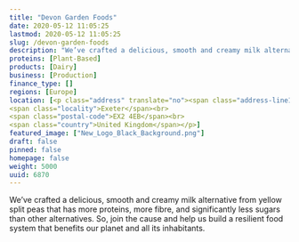 ```yaml
---
title: "Devon Garden Foods"
date: 2020-05-12 11:05:25
lastmod: 2020-05-12 11:05:25
slug: /devon-garden-foods
description: "We’ve crafted a delicious, smooth and creamy milk alternative from yellow split peas that has more proteins, more fibre, and significantly less sugars than other alternatives. So, join the cause and help us build a resilient food system that benefits our planet and all its inhabitants."
proteins: [Plant-Based]
products: [Dairy]
business: [Production]
finance_type: []
regions: [Europe]
location: [<p class="address" translate="no"><span class="address-line1">Commercial Road</span><br>
<span class="locality">Exeter</span><br>
<span class="postal-code">EX2 4EB</span><br>
<span class="country">United Kingdom</span></p>]
featured_image: ["New_Logo_Black_Background.png"]
draft: false
pinned: false
homepage: false
weight: 5000
uuid: 6870
---
```

<p>We’ve crafted a delicious, smooth and creamy milk alternative from yellow split peas that has more proteins, more fibre, and significantly less sugars than other alternatives. So, join the cause and help us build a resilient food system that benefits our planet and all its inhabitants.</p>
